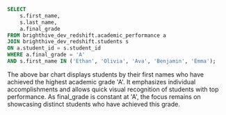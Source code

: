 ```sql top_students
SELECT 
    s.first_name, 
    s.last_name, 
    a.final_grade 
FROM brighthive_dev_redshift.academic_performance a 
JOIN brighthive_dev_redshift.students s 
ON a.student_id = s.student_id
WHERE a.final_grade = 'A'
AND s.first_name IN ('Ethan', 'Olivia', 'Ava', 'Benjamin', 'Emma');
```

<BarChart
    data={top_students}
    x=first_name
    y=final_grade
    labels=true
/>

The above bar chart displays students by their first names who have achieved the highest academic grade 'A'. It emphasizes individual accomplishments and allows quick visual recognition of students with top performance. As final_grade is constant at 'A', the focus remains on showcasing distinct students who have achieved this grade.